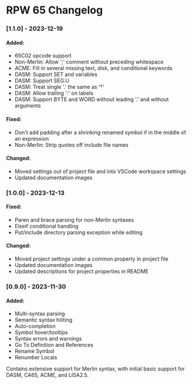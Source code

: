 # RPW 65 Changelog

### [1.1.0] - 2023-12-19

#### Added:
* 65C02 opcode support
* Non-Merlin: Allow ';' comment without preceding whitespace
* ACME: Fill in several missing text, disk, and conditional keywords
* DASM: Support SET and variables
* DASM: Support SEG.U
* DASM: Treat single '.' the same as '*'
* DASM: Allow trailing ':' on labels
* DASM: Support BYTE and WORD without leading '.' and without arguments

#### Fixed:
* Don't add padding after a shrinking renamed symbol if in the middle of an expression
* Non-Merlin: Strip quotes off include file names

#### Changed:
* Moved settings out of project file and into VSCode workspace settings
* Updated documentation images

### [1.0.0] - 2023-12-13

#### Fixed:
* Paren and brace parsing for non-Merlin syntaxes
* Elseif conditional handling
* Put/include directory parsing exception while editing

#### Changed:
* Moved project settings under a common property in project file
* Updated documentation images
* Updated descriptions for project properties in README

### [0.9.0] - 2023-11-30

#### Added:
* Multi-syntax parsing
* Semantic syntax hiliting
* Auto-completion
* Symbol hover/tooltips
* Syntax errors and warnings
* Go To Definition and References
* Rename Symbol
* Renumber Locals

Contains extensive support for Merlin syntax, with initial basic support for DASM, CA65, ACME, and LISA2.5.
